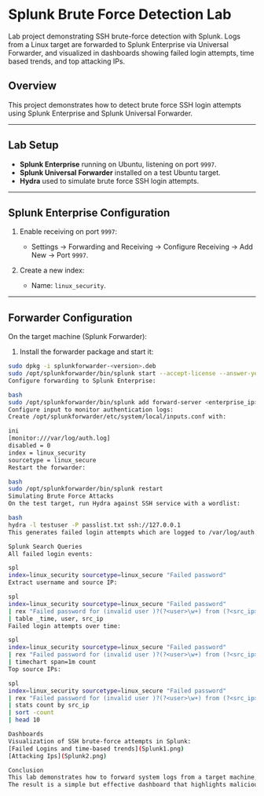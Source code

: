 # Splunk Brute Force Detection Lab
Lab project demonstrating SSH brute-force detection with Splunk. Logs from a Linux target are forwarded to Splunk Enterprise via Universal Forwarder, and visualized in dashboards showing failed login attempts, time based trends, and top attacking IPs.

## Overview
This project demonstrates how to detect brute force SSH login attempts using Splunk Enterprise and Splunk Universal Forwarder.

---

## Lab Setup

- **Splunk Enterprise** running on Ubuntu, listening on port `9997`.
- **Splunk Universal Forwarder** installed on a test Ubuntu target.
- **Hydra** used to simulate brute force SSH login attempts.

---

## Splunk Enterprise Configuration

1. Enable receiving on port `9997`:  
   - Settings → Forwarding and Receiving → Configure Receiving → Add New → Port `9997`.

2. Create a new index:  
   - Name: `linux_security`.

---

## Forwarder Configuration

On the target machine (Splunk Forwarder):

1. Install the forwarder package and start it:
```bash
sudo dpkg -i splunkforwarder-<version>.deb
sudo /opt/splunkforwarder/bin/splunk start --accept-license --answer-yes
Configure forwarding to Splunk Enterprise:

bash
sudo /opt/splunkforwarder/bin/splunk add forward-server <enterprise_ip>:9997 -auth admin:<password>
Configure input to monitor authentication logs:
Create /opt/splunkforwarder/etc/system/local/inputs.conf with:

ini
[monitor:///var/log/auth.log]
disabled = 0
index = linux_security
sourcetype = linux_secure
Restart the forwarder:

bash
sudo /opt/splunkforwarder/bin/splunk restart
Simulating Brute Force Attacks
On the test target, run Hydra against SSH service with a wordlist:

bash
hydra -l testuser -P passlist.txt ssh://127.0.0.1
This generates failed login attempts which are logged to /var/log/auth.log and forwarded to Splunk Enterprise.

Splunk Search Queries
All failed login events:

spl
index=linux_security sourcetype=linux_secure "Failed password"
Extract username and source IP:

spl
index=linux_security sourcetype=linux_secure "Failed password"
| rex "Failed password for (invalid user )?(?<user>\w+) from (?<src_ip>\d+\.\d+\.\d+\.\d+)"
| table _time, user, src_ip
Failed login attempts over time:

spl
index=linux_security sourcetype=linux_secure "Failed password"
| rex "Failed password for (invalid user )?(?<user>\w+) from (?<src_ip>\d+\.\d+\.\d+\.\d+)"
| timechart span=1m count
Top source IPs:

spl
index=linux_security sourcetype=linux_secure "Failed password"
| rex "Failed password for (invalid user )?(?<user>\w+) from (?<src_ip>\d+\.\d+\.\d+\.\d+)"
| stats count by src_ip
| sort -count
| head 10

Dashboards
Visualization of SSH brute-force attempts in Splunk:
[Failed Logins and time-based trends](Splunk1.png)
[Attacking Ips](Splunk2.png)

Conclusion
This lab demonstrates how to forward system logs from a target machine, simulate brute force attacks, and visualize them in Splunk Enterprise.
The result is a simple but effective dashboard that highlights malicious login activity and helps detect brute force attempts in real time.

